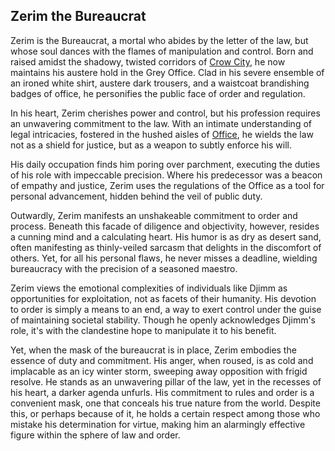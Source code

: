 ## Zerim the Bureaucrat

Zerim is the Bureaucrat, a mortal who abides by the letter of the law, but whose soul dances with the flames of manipulation and control. Born and raised amidst the shadowy, twisted corridors of [Crow City](../Places/Crow%20City.md), he now maintains his austere hold in the Grey Office. Clad in his severe ensemble of an ironed white shirt, austere dark trousers, and a waistcoat brandishing badges of office, he personifies the public face of order and regulation.

In his heart, Zerim cherishes power and control, but his profession requires an unwavering commitment to the law. With an intimate understanding of legal intricacies, fostered in the hushed aisles of [Office](../Places/Office.md), he wields the law not as a shield for justice, but as a weapon to subtly enforce his will.

His daily occupation finds him poring over parchment, executing the duties of his role with impeccable precision. Where his predecessor was a beacon of empathy and justice, Zerim uses the regulations of the Office as a tool for personal advancement, hidden behind the veil of public duty.

Outwardly, Zerim manifests an unshakeable commitment to order and process. Beneath this facade of diligence and objectivity, however, resides a cunning mind and a calculating heart. His humor is as dry as desert sand, often manifesting as thinly-veiled sarcasm that delights in the discomfort of others. Yet, for all his personal flaws, he never misses a deadline, wielding bureaucracy with the precision of a seasoned maestro.

Zerim views the emotional complexities of individuals like Djimm as opportunities for exploitation, not as facets of their humanity. His devotion to order is simply a means to an end, a way to exert control under the guise of maintaining societal stability. Though he openly acknowledges Djimm's role, it's with the clandestine hope to manipulate it to his benefit.

Yet, when the mask of the bureaucrat is in place, Zerim embodies the essence of duty and commitment. His anger, when roused, is as cold and implacable as an icy winter storm, sweeping away opposition with frigid resolve. He stands as an unwavering pillar of the law, yet in the recesses of his heart, a darker agenda unfurls. His commitment to rules and order is a convenient mask, one that conceals his true nature from the world. Despite this, or perhaps because of it, he holds a certain respect among those who mistake his determination for virtue, making him an alarmingly effective figure within the sphere of law and order.